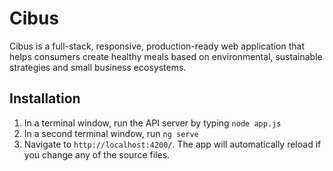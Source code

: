 # Cibus

Cibus is a full-stack, responsive, production-ready web application that helps consumers create healthy meals based on environmental, sustainable strategies and small business ecosystems. 

## Installation

1) In a terminal window, run the API server by typing `node app.js`
2) In a second terminal window, run `ng serve`
3) Navigate to `http://localhost:4200/`. The app will automatically reload if you change any of the source files.

